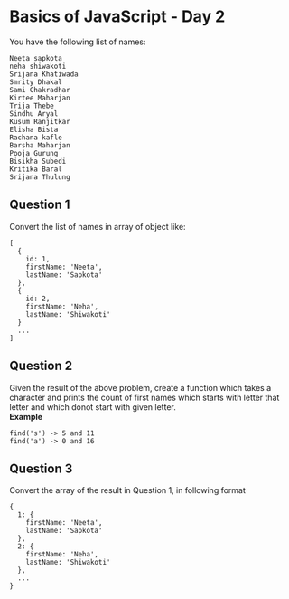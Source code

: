 # Basics of JavaScript - Day 2

You have the following list of names:
```
Neeta sapkota
neha shiwakoti
Srijana Khatiwada 
Smrity Dhakal
Sami Chakradhar
Kirtee Maharjan
Trija Thebe
Sindhu Aryal
Kusum Ranjitkar
Elisha Bista
Rachana kafle
Barsha Maharjan
Pooja Gurung
Bisikha Subedi
Kritika Baral
Srijana Thulung
```

## Question 1

Convert the list of names in array of object like:
```
[
  {
    id: 1,
    firstName: 'Neeta',
    lastName: 'Sapkota'
  },
  {
    id: 2,
    firstName: 'Neha',
    lastName: 'Shiwakoti'
  }
  ...
]
```

## Question 2

Given the result of the above problem, create a function which takes a character and prints the count of first names which starts with letter that letter and which donot start with given letter.
<br/>
<b>Example</b>

```
find('s') -> 5 and 11
find('a') -> 0 and 16
```

## Question 3

Convert the array of the result in Question 1, in following format

```
{
  1: {
    firstName: 'Neeta',
    lastName: 'Sapkota'
  },
  2: {
    firstName: 'Neha',
    lastName: 'Shiwakoti'
  },
  ...
}
```
